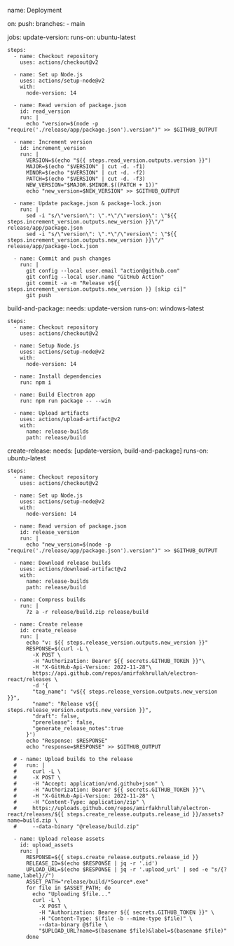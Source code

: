 name: Deployment

on:
  push:
    branches:
      - main

jobs:
  update-version:
    runs-on: ubuntu-latest

    steps:
      - name: Checkout repository
        uses: actions/checkout@v2

      - name: Set up Node.js
        uses: actions/setup-node@v2
        with:
          node-version: 14

      - name: Read version of package.json
        id: read_version
        run: |
          echo "version=$(node -p "require('./release/app/package.json').version")" >> $GITHUB_OUTPUT

      - name: Increment version
        id: increment_version
        run: |
          VERSION=$(echo "${{ steps.read_version.outputs.version }}")
          MAJOR=$(echo "$VERSION" | cut -d. -f1)
          MINOR=$(echo "$VERSION" | cut -d. -f2)
          PATCH=$(echo "$VERSION" | cut -d. -f3)
          NEW_VERSION="$MAJOR.$MINOR.$((PATCH + 1))"
          echo "new_version=$NEW_VERSION" >> $GITHUB_OUTPUT

      - name: Update package.json & package-lock.json
        run: |
          sed -i "s/\"version\": \".*\"/\"version\": \"${{ steps.increment_version.outputs.new_version }}\"/" release/app/package.json
          sed -i "s/\"version\": \".*\"/\"version\": \"${{ steps.increment_version.outputs.new_version }}\"/" release/app/package-lock.json

      - name: Commit and push changes
        run: |
          git config --local user.email "action@github.com"
          git config --local user.name "GitHub Action"
          git commit -a -m "Release v${{ steps.increment_version.outputs.new_version }} [skip ci]"
          git push

  build-and-package:
    needs: update-version
    runs-on: windows-latest

    steps:
      - name: Checkout repository
        uses: actions/checkout@v2

      - name: Setup Node.js
        uses: actions/setup-node@v2
        with:
          node-version: 14

      - name: Install dependencies
        run: npm i

      - name: Build Electron app
        run: npm run package -- --win

      - name: Upload artifacts
        uses: actions/upload-artifact@v2
        with:
          name: release-builds
          path: release/build

  create-release:
    needs: [update-version, build-and-package]
    runs-on: ubuntu-latest

    steps:
      - name: Checkout repository
        uses: actions/checkout@v2

      - name: Set up Node.js
        uses: actions/setup-node@v2
        with:
          node-version: 14

      - name: Read version of package.json
        id: release_version
        run: |
          echo "new_version=$(node -p "require('./release/app/package.json').version")" >> $GITHUB_OUTPUT

      - name: Download release builds
        uses: actions/download-artifact@v2
        with:
          name: release-builds
          path: release/build

      - name: Compress builds
        run: |
          7z a -r release/build.zip release/build

      - name: Create release
        id: create_release
        run: |
          echo "v: ${{ steps.release_version.outputs.new_version }}"
          RESPONSE=$(curl -L \
            -X POST \
            -H "Authorization: Bearer ${{ secrets.GITHUB_TOKEN }}"\
            -H "X-GitHub-Api-Version: 2022-11-28"\
            https://api.github.com/repos/amirfakhrullah/electron-react/releases \
            -d '{
            "tag_name": "v${{ steps.release_version.outputs.new_version }}",
            "name": "Release v${{ steps.release_version.outputs.new_version }}",
            "draft": false,
            "prerelease": false,
            "generate_release_notes":true
          }')
          echo "Response: $RESPONSE"
          echo "response=$RESPONSE" >> $GITHUB_OUTPUT

      # - name: Upload builds to the release
      #   run: |
      #     curl -L \
      #     -X POST \
      #     -H "Accept: application/vnd.github+json" \
      #     -H "Authorization: Bearer ${{ secrets.GITHUB_TOKEN }}"\
      #     -H "X-GitHub-Api-Version: 2022-11-28" \
      #     -H "Content-Type: application/zip" \
      #     https://uploads.github.com/repos/amirfakhrullah/electron-react/releases/${{ steps.create_release.outputs.release_id }}/assets?name=build.zip \
      #     --data-binary "@release/build.zip"

      - name: Upload release assets
        id: upload_assets
        run: |
          RESPONSE=${{ steps.create_release.outputs.release_id }}
          RELEASE_ID=$(echo $RESPONSE | jq -r '.id')
          UPLOAD_URL=$(echo $RESPONSE | jq -r '.upload_url' | sed -e "s/{?name,label}//")
          ASSET_PATH="release/build/*Source*.exe"
          for file in $ASSET_PATH; do
            echo "Uploading $file..."
            curl -L \
              -X POST \
              -H "Authorization: Bearer ${{ secrets.GITHUB_TOKEN }}" \
              -H "Content-Type: $(file -b --mime-type $file)" \
              --data-binary @$file \
              "$UPLOAD_URL?name=$(basename $file)&label=$(basename $file)"
          done



